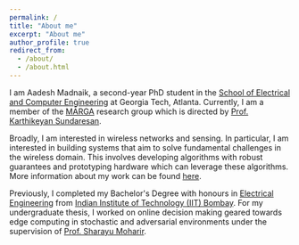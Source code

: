 ```yaml
---
permalink: /
title: "About me"
excerpt: "About me"
author_profile: true
redirect_from: 
  - /about/
  - /about.html
---
```

I am Aadesh Madnaik, a second-year PhD student in the [School of Electrical and Computer Engineering](https://ece.gatech.edu/) at Georgia Tech, Atlanta. Currently, I am a member of the [MĀRGA](https://marga.ece.gatech.edu/) research group which is directed by [Prof. Karthikeyan Sundaresan](https://karthik.ece.gatech.edu/).

Broadly, I am interested in wireless networks and sensing. In particular, I am interested in building systems that aim to solve fundamental challenges in the wireless domain. This involves developing algorithms with robust guarantees and prototyping hardware which can leverage these algorithms. More information about my work can be found [here](/research/). 

Previously, I completed my Bachelor's Degree with honours in [Electrical Engineering](https://www.ee.iitb.ac.in/web/index.php) from [Indian Institute of Technology (IIT) Bombay](https://www.iitb.ac.in/). For my undergraduate thesis, I worked on online decision making geared towards edge computing in stochastic and adversarial environments under the supervision of [Prof. Sharayu Moharir](https://sites.google.com/view/sharayu-homepage/home). 

<script type="text/javascript" src="//rf.revolvermaps.com/0/0/8.js?i=54yjhwnatep&amp;m=0&amp;c=ff0000&amp;cr1=ffffff&amp;f=arial&amp;l=33" async="async"></script>